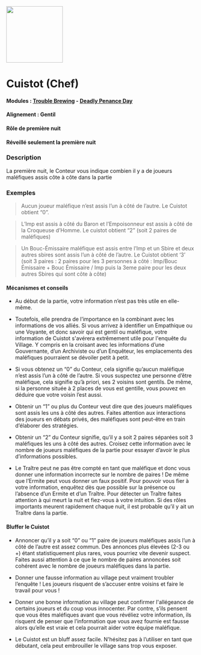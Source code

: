 <img src="https://github.com/brain-academy/wiki/blob/master/public/img/blood-on-the-clocktower/roles/chef.png?raw=true" height="150"> 

# Cuistot (Chef)

#### Modules : [Trouble Brewing](https://brain-academy.github.io/wiki/blood-on-the-clocktower/modules/trouble-brewing) - [Deadly Penance Day](https://brain-academy.github.io/wiki/blood-on-the-clocktower/modules/deadly-penance-day)
#### Alignement : Gentil
#### Rôle de première nuit
#### Réveillé seulement la première nuit

### Description

La première nuit, le Conteur vous indique combien il y a de joueurs maléfiques assis côte à côte dans la partie
 
### Exemples

> Aucun joueur maléfique n’est assis l’un à côté de l’autre. Le Cuistot obtient “0”.

> L’Imp est assis à côté du Baron et l’Empoisonneur est assis à côté de la Croqueuse d’Homme. Le cuistot obtient “2” (soit 2 paires de maléfiques)

> Un Bouc-Émissaire maléfique est assis entre l’Imp et un Sbire et deux autres sbires sont assis l’un à côté de l’autre. Le Cuistot obtient ‘3’ (soit 3 paires : 2 paires pour les 3 personnes à côté : Imp/Bouc Émissaire + Bouc Émissaire / Imp puis la 3eme paire pour les deux autres Sbires qui sont côte à côte)



#### Mécanismes et conseils

- Au début de la partie, votre information n’est pas très utile en elle-même.

- Toutefois, elle prendra de l’importance en la combinant avec les informations de vos alliés. Si vous arrivez à identifier un Empathique ou une Voyante, et donc savoir qui est gentil ou maléfique, votre information de Cuistot s'avérera extrêmement utile pour l'enquête du Village. Y compris en la croisant avec les informations d’une Gouvernante, d’un Archiviste ou d’un Enquêteur, les emplacements des maléfiques pourraient se dévoiler petit à petit.

- Si vous obtenez un “0” du Conteur, cela signifie qu’aucun maléfique n’est assis l’un à côté de l’autre. Si vous suspectez une personne d’être maléfique, cela signifie qu’à priori, ses 2 voisins sont gentils. De même, si la personne située à 2 places de vous est gentille, vous pouvez en déduire que votre voisin l’est aussi.

- Obtenir un “1” ou plus du Conteur veut dire que des joueurs maléfiques sont assis les uns à côté des autres. Faites attention aux interactions des joueurs en débats privés, des maléfiques sont peut-être en train d’élaborer des stratégies.

- Obtenir un “2” du Conteur signifie, qu’il y a soit 2 paires séparées soit 3 maléfiques les uns à côté des autres. Croisez cette information avec le nombre de joueurs maléfiques de la partie pour essayer d’avoir le plus d’informations possibles.

- Le Traître peut ne pas être compté en tant que maléfique et donc vous donner une information incorrecte sur le nombre de paires ! De même que l’Ermite peut vous donner un faux positif. Pour pouvoir vous fier à votre information, enquêtez dès que possible sur la présence ou l’absence d’un Ermite et d’un Traître. Pour détecter un Traître faites attention à qui meurt la nuit et fiez-vous à votre intuition. Si des rôles importants meurent rapidement chaque nuit, il est probable qu’il y ait un Traître dans la partie.



#### Bluffer le Cuistot

- Annoncer qu’il y a soit “0” ou “1” paire de joueurs maléfiques assis l’un à côté de l’autre est assez commun. Des annonces plus élevées (2-3 ou +) étant statistiquement plus rares, vous pourriez vite devenir suspect. Faites aussi attention à ce que le nombre de paires annoncées soit cohérent avec le nombre de joueurs maléfiques dans la partie.

- Donner une fausse information au village peut vraiment troubler l’enquête ! Les joueurs risquent de s’accuser entre voisins et faire le travail pour vous !

- Donner une bonne information au village peut confirmer l'allégeance de certains joueurs et du coup vous innocenter. Par contre, s’ils pensent que vous êtes maléfiques avant que vous révéliez votre information, ils risquent de penser que l’information que vous avez fournie est fausse alors qu’elle est vraie et cela pourrait aider votre équipe maléfique.

- Le Cuistot est un bluff assez facile. N'hésitez pas à l’utiliser en tant que débutant, cela peut embrouiller le village sans trop vous exposer.
